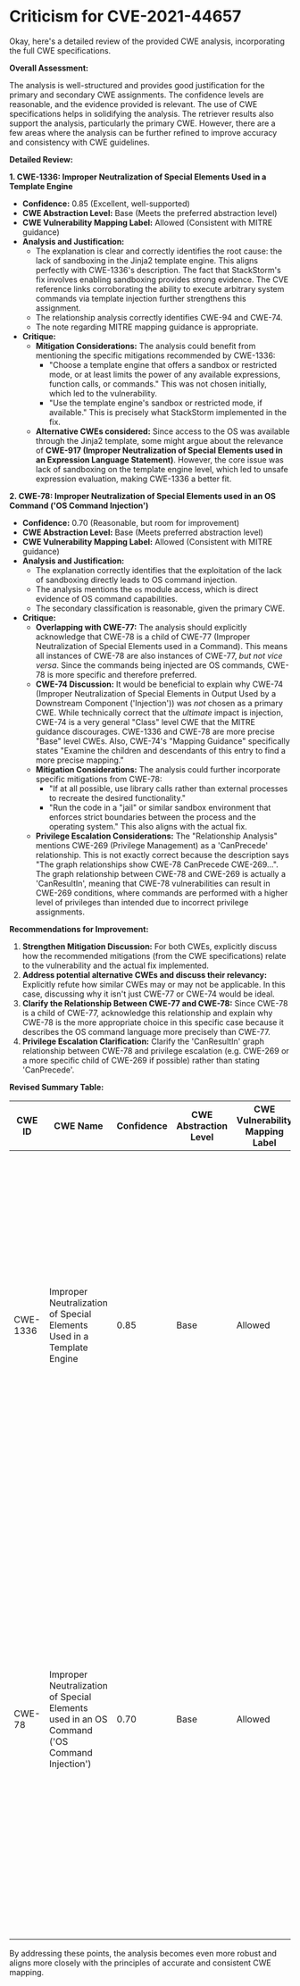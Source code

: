 # Criticism for CVE-2021-44657

Okay, here's a detailed review of the provided CWE analysis, incorporating the full CWE specifications.

**Overall Assessment:**

The analysis is well-structured and provides good justification for the primary and secondary CWE assignments. The confidence levels are reasonable, and the evidence provided is relevant. The use of CWE specifications helps in solidifying the analysis. The retriever results also support the analysis, particularly the primary CWE.  However, there are a few areas where the analysis can be further refined to improve accuracy and consistency with CWE guidelines.

**Detailed Review:**

**1. CWE-1336: Improper Neutralization of Special Elements Used in a Template Engine**

*   **Confidence:** 0.85 (Excellent, well-supported)
*   **CWE Abstraction Level:** Base (Meets the preferred abstraction level)
*   **CWE Vulnerability Mapping Label:** Allowed (Consistent with MITRE guidance)
*   **Analysis and Justification:**
    *   The explanation is clear and correctly identifies the root cause: the lack of sandboxing in the Jinja2 template engine. This aligns perfectly with CWE-1336's description. The fact that StackStorm's fix involves enabling sandboxing provides strong evidence. The CVE reference links corroborating the ability to execute arbitrary system commands via template injection further strengthens this assignment.
    *   The relationship analysis correctly identifies CWE-94 and CWE-74.
    *   The note regarding MITRE mapping guidance is appropriate.
*   **Critique:**
    *   **Mitigation Considerations:** The analysis could benefit from mentioning the specific mitigations recommended by CWE-1336:
        *   "Choose a template engine that offers a sandbox or restricted mode, or at least limits the power of any available expressions, function calls, or commands."  This was not chosen initially, which led to the vulnerability.
        *   "Use the template engine's sandbox or restricted mode, if available."  This is precisely what StackStorm implemented in the fix.
    *   **Alternative CWEs considered:** Since access to the OS was available through the Jinja2 template, some might argue about the relevance of **CWE-917 (Improper Neutralization of Special Elements used in an Expression Language Statement)**. However, the core issue was lack of sandboxing on the template engine level, which led to unsafe expression evaluation, making CWE-1336 a better fit.

**2. CWE-78: Improper Neutralization of Special Elements used in an OS Command ('OS Command Injection')**

*   **Confidence:** 0.70 (Reasonable, but room for improvement)
*   **CWE Abstraction Level:** Base (Meets preferred abstraction level)
*   **CWE Vulnerability Mapping Label:** Allowed (Consistent with MITRE guidance)
*   **Analysis and Justification:**
    *   The explanation correctly identifies that the exploitation of the lack of sandboxing directly leads to OS command injection.
    *   The analysis mentions the `os` module access, which is direct evidence of OS command capabilities.
    *   The secondary classification is reasonable, given the primary CWE.
*   **Critique:**
    *   **Overlapping with CWE-77:** The analysis should explicitly acknowledge that CWE-78 is a child of CWE-77 (Improper Neutralization of Special Elements used in a Command). This means all instances of CWE-78 are also instances of CWE-77, *but not vice versa*.  Since the commands being injected are OS commands, CWE-78 is more specific and therefore preferred.
    *   **CWE-74 Discussion:** It would be beneficial to explain why CWE-74 (Improper Neutralization of Special Elements in Output Used by a Downstream Component ('Injection')) was *not* chosen as a primary CWE. While technically correct that the *ultimate* impact is injection, CWE-74 is a very general "Class" level CWE that the MITRE guidance discourages. CWE-1336 and CWE-78 are more precise "Base" level CWEs. Also, CWE-74's "Mapping Guidance" specifically states "Examine the children and descendants of this entry to find a more precise mapping."
    *   **Mitigation Considerations:** The analysis could further incorporate specific mitigations from CWE-78:
        *   "If at all possible, use library calls rather than external processes to recreate the desired functionality."
        *   "Run the code in a "jail" or similar sandbox environment that enforces strict boundaries between the process and the operating system." This also aligns with the actual fix.
    *   **Privilege Escalation Considerations:** The "Relationship Analysis" mentions CWE-269 (Privilege Management) as a 'CanPrecede' relationship. This is not exactly correct because the description says "The graph relationships show CWE-78 CanPrecede CWE-269...". The graph relationship between CWE-78 and CWE-269 is actually a 'CanResultIn', meaning that CWE-78 vulnerabilities can result in CWE-269 conditions, where commands are performed with a higher level of privileges than intended due to incorrect privilege assignments.

**Recommendations for Improvement:**

1.  **Strengthen Mitigation Discussion:**  For both CWEs, explicitly discuss how the recommended mitigations (from the CWE specifications) relate to the vulnerability and the actual fix implemented.
2.  **Address potential alternative CWEs and discuss their relevancy:** Explicitly refute how similar CWEs may or may not be applicable. In this case, discussing why it isn't just CWE-77 or CWE-74 would be ideal.
3.  **Clarify the Relationship Between CWE-77 and CWE-78:** Since CWE-78 is a child of CWE-77, acknowledge this relationship and explain why CWE-78 is the more appropriate choice in this specific case because it describes the OS command language more precisely than CWE-77.
4.  **Privilege Escalation Clarification:** Clarify the 'CanResultIn' graph relationship between CWE-78 and privilege escalation (e.g. CWE-269 or a more specific child of CWE-269 if possible) rather than stating 'CanPrecede'.

**Revised Summary Table:**

| CWE ID | CWE Name | Confidence | CWE Abstraction Level | CWE Vulnerability Mapping Label | CWE-Vulnerability Mapping Notes |
|---|---|---|---|---|---|
| CWE-1336 | Improper Neutralization of Special Elements Used in a Template Engine | 0.85 | Base | Allowed | Primary CWE: The product uses a template engine to insert or process externally-influenced input, but it does not neutralize or incorrectly neutralizes special elements or syntax that can be interpreted as template expressions or other code directives when processed by the engine.  Mitigation: Sandboxing the template engine (now implemented). |
| CWE-78 | Improper Neutralization of Special Elements used in an OS Command ('OS Command Injection') | 0.70 | Base | Allowed | Secondary CWE: The product constructs all or part of an OS command using externally-influenced input from an upstream component, but it does not neutralize or incorrectly neutralizes special elements that could modify the OS command that is sent to a downstream component.  CWE-78 (OS Command Injection) is a more specific case of CWE-77 (Command Injection), with the injected commands being operating system commands. |

By addressing these points, the analysis becomes even more robust and aligns more closely with the principles of accurate and consistent CWE mapping.